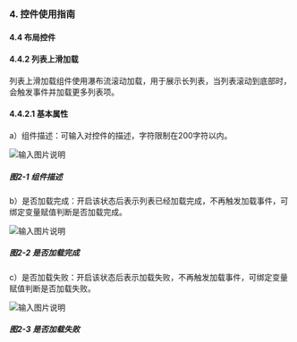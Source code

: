 ### 4. 控件使用指南

#### 4.4 布局控件

#### 4.4.2 列表上滑加载

列表上滑加载组件使用瀑布流滚动加载，用于展示长列表，当列表滚动到底部时，会触发事件并加载更多列表项。

#### 4.4.2.1 基本属性

a）组件描述：可输入对控件的描述，字符限制在200字符以内。

![输入图片说明](../../../../images/%20SoFlu%EF%BC%88%E5%89%8D%E7%AB%AF%EF%BC%89%E5%85%A8%E8%87%AA%E5%8A%A8%E5%BC%80%E5%8F%91%E5%B9%B3%E5%8F%B0%E6%95%99%E7%A8%8B/1.%20%E6%9C%80%E6%96%B0%E7%89%88%E6%9C%AC%20-%20%E6%9B%B4%E6%96%B0%E6%97%A5%E6%9C%9F%20-%202023.01.10/4.%20%E6%8E%A7%E4%BB%B6%E4%BD%BF%E7%94%A8%E6%8C%87%E5%8D%97/4.%20%E5%B8%83%E5%B1%80%E6%8E%A7%E4%BB%B6/2-1.png)

##### 图2-1 组件描述

b）是否加载完成：开启该状态后表示列表已经加载完成，不再触发加载事件，可绑定变量赋值判断是否加载完成。

![输入图片说明](../../../../images/%20SoFlu%EF%BC%88%E5%89%8D%E7%AB%AF%EF%BC%89%E5%85%A8%E8%87%AA%E5%8A%A8%E5%BC%80%E5%8F%91%E5%B9%B3%E5%8F%B0%E6%95%99%E7%A8%8B/1.%20%E6%9C%80%E6%96%B0%E7%89%88%E6%9C%AC%20-%20%E6%9B%B4%E6%96%B0%E6%97%A5%E6%9C%9F%20-%202023.01.10/4.%20%E6%8E%A7%E4%BB%B6%E4%BD%BF%E7%94%A8%E6%8C%87%E5%8D%97/4.%20%E5%B8%83%E5%B1%80%E6%8E%A7%E4%BB%B6/2-2.png)

##### 图2-2 是否加载完成

c）是否加载失败：开启该状态后表示加载失败，不再触发加载事件，可绑定变量赋值判断是否加载失败。

![输入图片说明](../../../../images/%20SoFlu%EF%BC%88%E5%89%8D%E7%AB%AF%EF%BC%89%E5%85%A8%E8%87%AA%E5%8A%A8%E5%BC%80%E5%8F%91%E5%B9%B3%E5%8F%B0%E6%95%99%E7%A8%8B/1.%20%E6%9C%80%E6%96%B0%E7%89%88%E6%9C%AC%20-%20%E6%9B%B4%E6%96%B0%E6%97%A5%E6%9C%9F%20-%202023.01.10/4.%20%E6%8E%A7%E4%BB%B6%E4%BD%BF%E7%94%A8%E6%8C%87%E5%8D%97/4.%20%E5%B8%83%E5%B1%80%E6%8E%A7%E4%BB%B6/2-3.png)

##### 图2-3 是否加载失败
